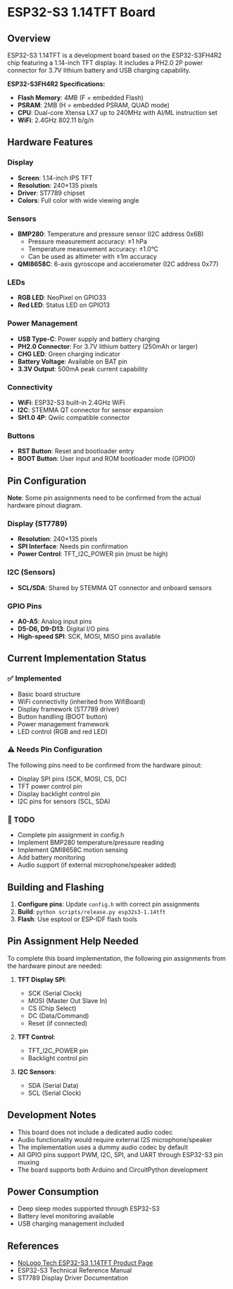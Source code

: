 # ESP32-S3 1.14TFT Board

## Overview

ESP32-S3 1.14TFT is a development board based on the ESP32-S3FH4R2 chip featuring a 1.14-inch TFT display. It includes a PH2.0 2P power connector for 3.7V lithium battery and USB charging capability.

**ESP32-S3FH4R2 Specifications:**
- **Flash Memory**: 4MB (F = embedded Flash)
- **PSRAM**: 2MB (H = embedded PSRAM, QUAD mode)
- **CPU**: Dual-core Xtensa LX7 up to 240MHz with AI/ML instruction set
- **WiFi**: 2.4GHz 802.11 b/g/n

## Hardware Features

### Display
- **Screen**: 1.14-inch IPS TFT
- **Resolution**: 240×135 pixels
- **Driver**: ST7789 chipset
- **Colors**: Full color with wide viewing angle

### Sensors
- **BMP280**: Temperature and pressure sensor (I2C address 0x6B)
  - Pressure measurement accuracy: ±1 hPa
  - Temperature measurement accuracy: ±1.0°C
  - Can be used as altimeter with ±1m accuracy
- **QMI8658C**: 6-axis gyroscope and accelerometer (I2C address 0x77)

### LEDs
- **RGB LED**: NeoPixel on GPIO33
- **Red LED**: Status LED on GPIO13

### Power Management
- **USB Type-C**: Power supply and battery charging
- **PH2.0 Connector**: For 3.7V lithium battery (250mAh or larger)
- **CHG LED**: Green charging indicator
- **Battery Voltage**: Available on BAT pin
- **3.3V Output**: 500mA peak current capability

### Connectivity
- **WiFi**: ESP32-S3 built-in 2.4GHz WiFi
- **I2C**: STEMMA QT connector for sensor expansion
- **SH1.0 4P**: Qwiic compatible connector

### Buttons
- **RST Button**: Reset and bootloader entry
- **BOOT Button**: User input and ROM bootloader mode (GPIO0)

## Pin Configuration

**Note**: Some pin assignments need to be confirmed from the actual hardware pinout diagram.

### Display (ST7789)
- **Resolution**: 240×135 pixels
- **SPI Interface**: Needs pin confirmation
- **Power Control**: TFT_I2C_POWER pin (must be high)

### I2C (Sensors)
- **SCL/SDA**: Shared by STEMMA QT connector and onboard sensors

### GPIO Pins
- **A0-A5**: Analog input pins
- **D5-D6, D9-D13**: Digital I/O pins
- **High-speed SPI**: SCK, MOSI, MISO pins available

## Current Implementation Status

### ✅ Implemented
- Basic board structure
- WiFi connectivity (inherited from WifiBoard)
- Display framework (ST7789 driver)
- Button handling (BOOT button)
- Power management framework
- LED control (RGB and red LED)

### ⚠️ Needs Pin Configuration
The following pins need to be confirmed from the hardware pinout:
- Display SPI pins (SCK, MOSI, CS, DC)
- TFT power control pin
- Display backlight control pin
- I2C pins for sensors (SCL, SDA)

### 🚧 TODO
- Complete pin assignment in config.h
- Implement BMP280 temperature/pressure reading
- Implement QMI8658C motion sensing
- Add battery monitoring
- Audio support (if external microphone/speaker added)

## Building and Flashing

1. **Configure pins**: Update `config.h` with correct pin assignments
2. **Build**: `python scripts/release.py esp32s3-1.14tft`
3. **Flash**: Use esptool or ESP-IDF flash tools

## Pin Assignment Help Needed

To complete this board implementation, the following pin assignments from the hardware pinout are needed:

1. **TFT Display SPI**:
   - SCK (Serial Clock)
   - MOSI (Master Out Slave In)
   - CS (Chip Select)
   - DC (Data/Command)
   - Reset (if connected)

2. **TFT Control**:
   - TFT_I2C_POWER pin
   - Backlight control pin

3. **I2C Sensors**:
   - SDA (Serial Data)
   - SCL (Serial Clock)

## Development Notes

- This board does not include a dedicated audio codec
- Audio functionality would require external I2S microphone/speaker
- The implementation uses a dummy audio codec by default
- All GPIO pins support PWM, I2C, SPI, and UART through ESP32-S3 pin muxing
- The board supports both Arduino and CircuitPython development

## Power Consumption

- Deep sleep modes supported through ESP32-S3
- Battery level monitoring available
- USB charging management included

## References

- [NoLogo Tech ESP32-S3 1.14TFT Product Page](https://www.nologo.tech/product/esp32/esp32s3/esp32S31.14TFT/esp32S31.14TFT.html)
- ESP32-S3 Technical Reference Manual
- ST7789 Display Driver Documentation